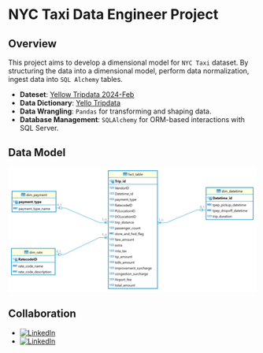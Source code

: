 # NYC Taxi Data Engineer Project

## Overview 
This project aims to develop a dimensional model for `NYC Taxi` dataset. By structuring the data into a dimensional model, perform data normalization, ingest data into `SQL Alchemy` tables.


- **Dateset**: [Yellow Tripdata 2024-Feb](https://www.nyc.gov/site/tlc/about/tlc-trip-record-data.page)
- **Data Dictionary**: [Yello Tripdata](https://www.nyc.gov/assets/tlc/downloads/pdf/data_dictionary_trip_records_yellow.pdf)
- **Data Wrangling**: `Pandas` for transforming and shaping data.
- **Database Management**: `SQLAlchemy` for ORM-based interactions with SQL Server.

## Data Model
![](https://raw.githubusercontent.com/zalshawi/NYC_Taxi_DataEngineering/main/data_model.png)


## Collaboration
- [![LinkedIn](https://img.shields.io/badge/-Ziyad_Alshawi-blue?style=flat&logo=LinkedIn)](https://www.linkedin.com/in/zalshawi)
- [![LinkedIn](https://img.shields.io/badge/-Abdullah_Alqahtani-blue?style=flat&logo=LinkedIn)](https://www.linkedin.com/in/Abdullah-alqahtani-987b69197) 
